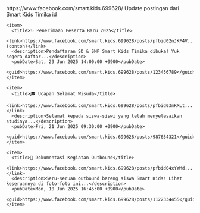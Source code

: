 <?xml version="1.0" encoding="UTF-8" ?>
<rss version="2.0">
  <channel>
    <title>Smart Kids Timika - Facebook Feed</title>
    <link>https://www.facebook.com/smart.kids.699628/</link>
    <description>Update postingan dari Smart Kids Timika</description>
    <language>id</language>

    <item>
      <title>✨ Penerimaan Peserta Baru 2025</title>
      <link>https://www.facebook.com/smart.kids.699628/posts/pfbid02nJKF4V... (contoh)</link>
      <description>Pendaftaran SD & SMP Smart Kids Timika dibuka! Yuk segera daftar...</description>
      <pubDate>Sat, 29 Jun 2025 14:00:00 +0900</pubDate>
      <guid>https://www.facebook.com/smart.kids.699628/posts/123456789</guid>
    </item>

    <item>
      <title>🎓 Ucapan Selamat Wisuda</title>
      <link>https://www.facebook.com/smart.kids.699628/posts/pfbid03mKXLt...</link>
      <description>Selamat kepada siswa-siswi yang telah menyelesaikan studinya...</description>
      <pubDate>Fri, 21 Jun 2025 09:30:00 +0900</pubDate>
      <guid>https://www.facebook.com/smart.kids.699628/posts/987654321</guid>
    </item>

    <item>
      <title>📸 Dokumentasi Kegiatan Outbound</title>
      <link>https://www.facebook.com/smart.kids.699628/posts/pfbid04xYWMd...</link>
      <description>Seru-seruan outbound bareng siswa Smart Kids! Lihat keseruannya di foto-foto ini...</description>
      <pubDate>Mon, 10 Jun 2025 16:45:00 +0900</pubDate>
      <guid>https://www.facebook.com/smart.kids.699628/posts/1122334455</guid>
    </item>

  </channel>
</rss>
